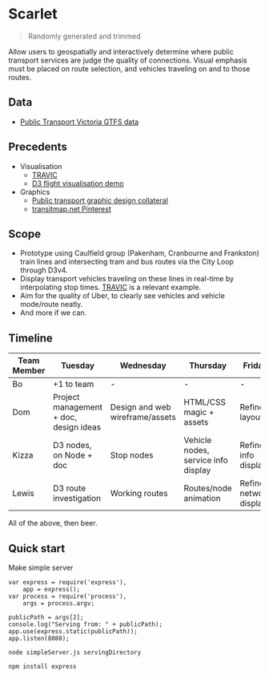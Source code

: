 # Scarlet

> Randomly generated and trimmed

Allow users to geospatially and interactively determine where public transport services are judge the quality of connections. Visual emphasis must be placed on route selection, and vehicles traveling on and to those routes.

## Data

- [Public Transport Victoria GTFS data](data/gtfs/README.md)

## Precedents
- Visualisation
	- [TRAVIC](http://tracker.geops.ch/?z=14&s=1&x=16137864.0494&y=-4552544.6017&l=transport)
	- [D3 flight visualisation demo](http://www.decembercafe.org/demo/plane/)
- Graphics
	- [Public transport graphic design collateral](https://www.pinterest.com/dmncmzz/transport/)
	- [transitmap.net Pinterest](https://www.pinterest.com/camgbooth/transit-maps/)

## Scope
- Prototype using Caulfield group (Pakenham, Cranbourne and Frankston) train lines and intersecting tram and bus routes via the City Loop through D3v4.
- Display transport vehicles traveling on these lines in real-time by interpolating stop times. [TRAVIC](http://tracker.geops.ch/?z=14&s=1&x=16137864.0494&y=-4552544.6017&l=transport) is a relevant example.
- Aim for the quality of Uber, to clearly see vehicles and vehicle mode/route neatly.
- And more if we can.

## Timeline

Team Member | Tuesday | Wednesday | Thursday | Friday
----------- | ------- | --------- | -------- | ------
Bo | +1 to team | - | - | - |
Dom | Project management + doc, design ideas | Design and web wireframe/assets | HTML/CSS magic + assets | Refine layout |
Kizza | D3 nodes, on Node + doc | Stop nodes | Vehicle nodes, service info display | Refine info display |
Lewis | D3 route investigation | Working routes | Routes/node animation | Refine network display |

All of the above, then beer.

## Quick start

Make simple server

```
var express = require('express'),
    app = express();
var process = require('process'),
    args = process.argv;

publicPath = args[2];
console.log("Serving from: " + publicPath);
app.use(express.static(publicPath));
app.listen(8080);
```

```
node simpleServer.js servingDirectory
```

`npm install express`
